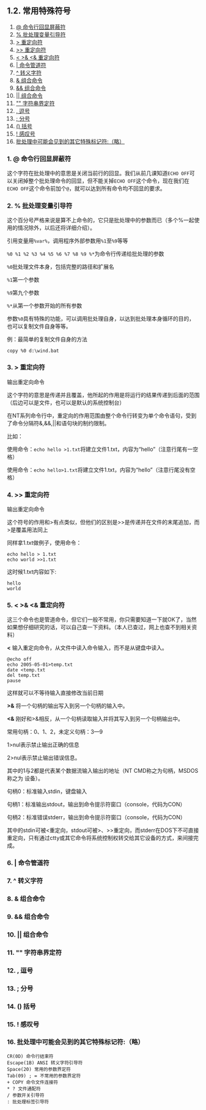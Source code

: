 ## 1.2. 常用特殊符号

1. [@ 命令行回显屏蔽符](#1--命令行回显屏蔽符)
2. [% 批处理变量引导符](#2--批处理变量引导符)
3. [\> 重定向符](#3--重定向符)
4. [\>\> 重定向符](#4--重定向符)
5. [< \>& <& 重定向符](#5---重定向符)
6. [| 命令管道符](#6--命令管道符)
7. [^ 转义字符](#7--转义字符)
8. [& 组合命令](#8--组合命令)
9. [&& 组合命令](#9--组合命令)
10. [|| 组合命令](#10--组合命令)
11. ["" 字符串界定符](#11--字符串界定符)
12. [, 逗号](#12--逗号)
13. [; 分号](#13--分号)
14. [() 括号](#14--括号)
15. [! 感叹号](#15--感叹号)
16. [批处理中可能会见到的其它特殊标记符:（略）](#16-批处理中可能会见到的其它特殊标记符（略）)

### 1. @ 命令行回显屏蔽符

这个字符在批处理中的意思是关闭当前行的回显。我们从前几课知道`ECHO OFF`可以关闭掉整个批处理命令的回显，但不能关掉`ECHO OFF`这个命令，现在我们在`ECHO OFF`这个命令前加个`@`，就可以达到所有命令均不回显的要求。

### 2. % 批处理变量引导符

这个百分号严格来说是算不上命令的，它只是批处理中的参数而已（多个%一起使用的情况除外，以后还将详细介绍）。

引用变量用`%var%`，调用程序外部参数用`%1`至`%9`等等

`%0 %1 %2 %3 %4 %5 %6 %7 %8 %9 %*`为命令行传递给批处理的参数

`%0`批处理文件本身，包括完整的路径和扩展名

`%1`第一个参数

`%9`第九个参数

`%*`从第一个参数开始的所有参数

参数`%0`具有特殊的功能，可以调用批处理自身，以达到批处理本身循环的目的，也可以复制文件自身等等。

例：最简单的复制文件自身的方法

```
copy %0 d:\wind.bat
```

### 3. > 重定向符

输出重定向命令

这个字符的意思是传递并且覆盖，他所起的作用是将运行的结果传递到后面的范围（后边可以是文件，也可以是默认的系统控制台）

在NT系列命令行中，重定向的作用范围由整个命令行转变为单个命令语句，受到了命令分隔符&,&&,||和语句块的制约限制。

比如：

使用命令：`echo hello >1.txt`将建立文件1.txt，内容为“hello”（注意行尾有一空格）

使用命令：`echo hello>1.txt`将建立文件1.txt，内容为“hello”（注意行尾没有空格）

### 4. >> 重定向符

输出重定向命令

这个符号的作用和>有点类似，但他们的区别是>>是传递并在文件的末尾追加，而>是覆盖用法同上

同样拿1.txt做例子，使用命令：

```
echo hello > 1.txt
echo world >>1.txt
```

这时候1.txt内容如下:

```
hello
world
```

### 5. < >& <& 重定向符

这三个命令也是管道命令，但它们一般不常用，你只需要知道一下就OK了，当然如果想仔细研究的话，可以自己查一下资料。（本人已查过，网上也查不到相关资料）

**<** 输入重定向命令，从文件中读入命令输入，而不是从键盘中读入。

```
@echo off
echo 2005-05-01>temp.txt
date <temp.txt
del temp.txt
pause
```

这样就可以不等待输入直接修改当前日期

**>&** 将一个句柄的输出写入到另一个句柄的输入中。

**<&** 刚好和>&相反，从一个句柄读取输入并将其写入到另一个句柄输出中。

常用句柄：0、1、2，未定义句柄：3—9

1>nul表示禁止输出正确的信息

2>nul表示禁止输出错误信息。

其中的1与2都是代表某个数据流输入输出的地址（NT CMD称之为句柄，MSDOS称之为
设备）。

句柄0：标准输入stdin，键盘输入

句柄1：标准输出stdout，输出到命令提示符窗口（console，代码为CON）

句柄2：标准错误stderr，输出到命令提示符窗口（console，代码为CON）

其中的stdin可被<重定向，stdout可被>、>>重定向，而stderr在DOS下不可直接重定向，只有通过ctty或其它命令将系统控制权转交给其它设备的方式，来间接完成。

### 6. | 命令管道符










### 7. ^ 转义字符
### 8. & 组合命令
### 9. && 组合命令
### 10. || 组合命令
### 11. "" 字符串界定符
### 12. , 逗号
### 13. ; 分号
### 14. () 括号
### 15. ! 感叹号
### 16. 批处理中可能会见到的其它特殊标记符:（略）

```
CR(0D) 命令行结束符
Escape(1B) ANSI 转义字符引导符
Space(20) 常用的参数界定符
Tab(09) ; = 不常用的参数界定符
+ COPY 命令文件连接符
* ? 文件通配符
/ 参数开关引导符
: 批处理标签引导符
```